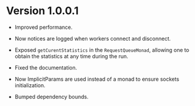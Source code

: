 Version 1.0.0.1
===============

* Improved performance.

* Now notices are logged when workers connect and disconnect.

* Exposed `getCurentStatistics` in the `RequestQueueMonad`, allowing one to
  obtain the statistics at any time during the run.

* Fixed the documentation.

* Now ImplicitParams are used instead of a monad to ensure sockets
  initialization.

* Bumped dependency bounds.
